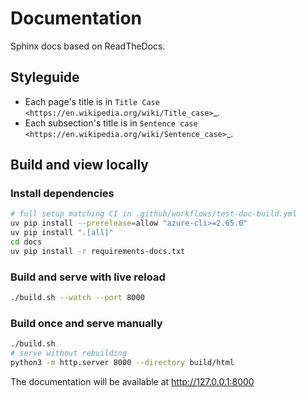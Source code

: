 # Documentation
Sphinx docs based on ReadTheDocs.

## Styleguide

- Each page's title is in `Title Case <https://en.wikipedia.org/wiki/Title_case>`_.
- Each subsection's title is in `Sentence case <https://en.wikipedia.org/wiki/Sentence_case>`_.

## Build and view locally

### Install dependencies
```bash
# full setup matching CI in .github/workflows/test-doc-build.yml
uv pip install --prerelease=allow "azure-cli>=2.65.0"
uv pip install ".[all]"
cd docs
uv pip install -r requirements-docs.txt
```

### Build and serve with live reload
```bash
./build.sh --watch --port 8000
```

### Build once and serve manually
```bash
./build.sh
# serve without rebuilding
python3 -m http.server 8000 --directory build/html
```

The documentation will be available at http://127.0.0.1:8000
